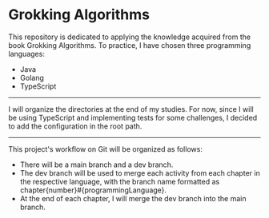 # Grokking Algorithms
This repository is dedicated to applying the knowledge acquired from the book Grokking Algorithms. To practice, I have chosen three programming languages: 
- Java
- Golang
- TypeScript
<hr/>
I will organize the directories at the end of my studies. For now, since I will be using TypeScript and implementing tests for some challenges, I decided to add the configuration in the root path.
<hr/>


This project's workflow on Git will be organized as follows:
- There will be a main branch and a dev branch.
- The dev branch will be used to merge each activity from each chapter in the respective language, with the branch name formatted as chapter{number}#{programmingLanguage}.
- At the end of each chapter, I will merge the dev branch into the main branch.
